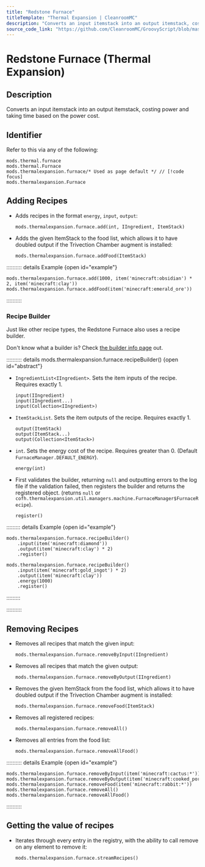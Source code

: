 ```yaml
---
title: "Redstone Furnace"
titleTemplate: "Thermal Expansion | CleanroomMC"
description: "Converts an input itemstack into an output itemstack, costing power and taking time based on the power cost."
source_code_link: "https://github.com/CleanroomMC/GroovyScript/blob/master/src/main/java/com/cleanroommc/groovyscript/compat/mods/thermalexpansion/machine/Furnace.java"
---
```


# Redstone Furnace (Thermal Expansion)

## Description

Converts an input itemstack into an output itemstack, costing power and taking time based on the power cost.

## Identifier

Refer to this via any of the following:

```groovy:no-line-numbers {3}
mods.thermal.furnace
mods.thermal.Furnace
mods.thermalexpansion.furnace/* Used as page default */ // [!code focus]
mods.thermalexpansion.Furnace
```


## Adding Recipes

- Adds recipes in the format `energy`, `input`, `output`:

    ```groovy:no-line-numbers
    mods.thermalexpansion.furnace.add(int, IIngredient, ItemStack)
    ```

- Adds the given ItemStack to the food list, which allows it to have doubled output if the Trivection Chamber augment is installed:

    ```groovy:no-line-numbers
    mods.thermalexpansion.furnace.addFood(ItemStack)
    ```

:::::::::: details Example {open id="example"}
```groovy:no-line-numbers
mods.thermalexpansion.furnace.add(1000, item('minecraft:obsidian') * 2, item('minecraft:clay'))
mods.thermalexpansion.furnace.addFood(item('minecraft:emerald_ore'))
```

::::::::::

### Recipe Builder

Just like other recipe types, the Redstone Furnace also uses a recipe builder.

Don't know what a builder is? Check [the builder info page](../../introduction/builder.md) out.

:::::::::: details mods.thermalexpansion.furnace.recipeBuilder() {open id="abstract"}
- `IngredientList<IIngredient>`. Sets the item inputs of the recipe. Requires exactly 1.

    ```groovy:no-line-numbers
    input(IIngredient)
    input(IIngredient...)
    input(Collection<IIngredient>)
    ```

- `ItemStackList`. Sets the item outputs of the recipe. Requires exactly 1.

    ```groovy:no-line-numbers
    output(ItemStack)
    output(ItemStack...)
    output(Collection<ItemStack>)
    ```

- `int`. Sets the energy cost of the recipe. Requires greater than 0. (Default `FurnaceManager.DEFAULT_ENERGY`).

    ```groovy:no-line-numbers
    energy(int)
    ```

- First validates the builder, returning `null` and outputting errors to the log file if the validation failed, then registers the builder and returns the registered object. (returns `null` or `cofh.thermalexpansion.util.managers.machine.FurnaceManager$FurnaceRecipe`).

    ```groovy:no-line-numbers
    register()
    ```

::::::::: details Example {open id="example"}
```groovy:no-line-numbers
mods.thermalexpansion.furnace.recipeBuilder()
    .input(item('minecraft:diamond'))
    .output(item('minecraft:clay') * 2)
    .register()

mods.thermalexpansion.furnace.recipeBuilder()
    .input(item('minecraft:gold_ingot') * 2)
    .output(item('minecraft:clay'))
    .energy(1000)
    .register()
```

:::::::::

::::::::::

## Removing Recipes

- Removes all recipes that match the given input:

    ```groovy:no-line-numbers
    mods.thermalexpansion.furnace.removeByInput(IIngredient)
    ```

- Removes all recipes that match the given output:

    ```groovy:no-line-numbers
    mods.thermalexpansion.furnace.removeByOutput(IIngredient)
    ```

- Removes the given ItemStack from the food list, which allows it to have doubled output if the Trivection Chamber augment is installed:

    ```groovy:no-line-numbers
    mods.thermalexpansion.furnace.removeFood(ItemStack)
    ```

- Removes all registered recipes:

    ```groovy:no-line-numbers
    mods.thermalexpansion.furnace.removeAll()
    ```

- Removes all entries from the food list:

    ```groovy:no-line-numbers
    mods.thermalexpansion.furnace.removeAllFood()
    ```

:::::::::: details Example {open id="example"}
```groovy:no-line-numbers
mods.thermalexpansion.furnace.removeByInput(item('minecraft:cactus:*'))
mods.thermalexpansion.furnace.removeByOutput(item('minecraft:cooked_porkchop'))
mods.thermalexpansion.furnace.removeFood(item('minecraft:rabbit:*'))
mods.thermalexpansion.furnace.removeAll()
mods.thermalexpansion.furnace.removeAllFood()
```

::::::::::

## Getting the value of recipes

- Iterates through every entry in the registry, with the ability to call remove on any element to remove it:

    ```groovy:no-line-numbers
    mods.thermalexpansion.furnace.streamRecipes()
    ```
